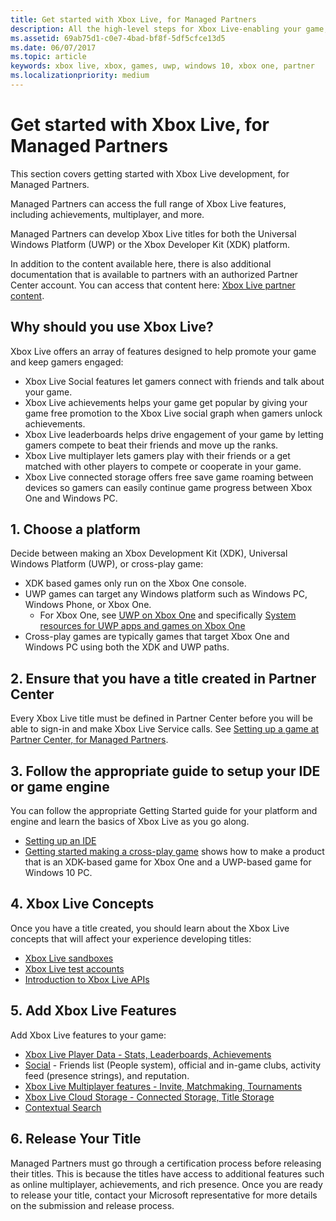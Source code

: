 ```yaml
---
title: Get started with Xbox Live, for Managed Partners
description: All the high-level steps for Xbox Live-enabling your game, from joining the Managed Partners Program, through releasing your game.
ms.assetid: 69ab75d1-c0e7-4bad-bf8f-5df5cfce13d5
ms.date: 06/07/2017
ms.topic: article
keywords: xbox live, xbox, games, uwp, windows 10, xbox one, partner
ms.localizationpriority: medium
---
```


# Get started with Xbox Live, for Managed Partners

This section covers getting started with Xbox Live development, for Managed Partners.

Managed Partners can access the full range of Xbox Live features, including achievements, multiplayer, and more.

Managed Partners can develop Xbox Live titles for both the Universal Windows Platform (UWP) or the Xbox Developer Kit (XDK) platform.

In addition to the content available here, there is also additional documentation that is available to partners with an authorized Partner Center account.
You can access that content here: [Xbox Live partner content](https://developer.microsoft.com/games/xbox/docs/xboxlive/xbox-live-partners/partner-content).


## Why should you use Xbox Live?

Xbox Live offers an array of features designed to help promote your game and keep gamers engaged:

- Xbox Live Social features let gamers connect with friends and talk about your game.
- Xbox Live achievements helps your game get popular by giving your game free promotion to the Xbox Live social graph when gamers unlock achievements.
- Xbox Live leaderboards helps drive engagement of your game by letting gamers compete to beat their friends and move up the ranks.
- Xbox Live multiplayer lets gamers play with their friends or a get matched with other players to compete or cooperate in your game.
- Xbox Live connected storage offers free save game roaming between devices so gamers can easily continue game progress between Xbox One and Windows PC.


## 1. Choose a platform

Decide between making an Xbox Development Kit (XDK), Universal Windows Platform (UWP), or cross-play game:

- XDK based games only run on the Xbox One console.
- UWP games can target any Windows platform such as Windows PC, Windows Phone, or Xbox One.
  - For Xbox One, see [UWP on Xbox One](https://msdn.microsoft.com/windows/uwp/xbox-apps/index) and specifically [System resources for UWP apps and games on Xbox One](https://msdn.microsoft.com/windows/uwp/xbox-apps/system-resource-allocation)
- Cross-play games are typically games that target Xbox One and Windows PC using both the XDK and UWP paths.


## 2. Ensure that you have a title created in Partner Center

Every Xbox Live title must be defined in Partner Center before you will be able to sign-in and make Xbox Live Service calls.
See [Setting up a game at Partner Center, for Managed Partners](../setup-partner-center-id-partners.md).


## 3. Follow the appropriate guide to setup your IDE or game engine

You can follow the appropriate Getting Started guide for your platform and engine and learn the basics of Xbox Live as you go along.

* [Setting up an IDE](../../setup-ide/setup-ide_nav.md)
* [Getting started making a cross-play game](../../../get-started-with-partner/get-started-with-cross-play-games.md) shows how to make a product that is an XDK-based game for Xbox One and a UWP-based game for Windows 10 PC.


## 4. Xbox Live Concepts

Once you have a title created, you should learn about the Xbox Live concepts that will affect your experience developing titles:

- [Xbox Live sandboxes](../../../xbox-live-sandboxes.md)
- [Xbox Live test accounts](../../../xbox-live-test-accounts.md)
- [Introduction to Xbox Live APIs](../../../introduction-to-xbox-live-apis.md)


## 5. Add Xbox Live Features

Add Xbox Live features to your game:

- [Xbox Live Player Data - Stats, Leaderboards, Achievements](../../../features/player-data/live-playerdata-nav.md)
- [Social](../../../features/social/live-social-nav.md) - Friends list (People system), official and in-game clubs, activity feed (presence strings), and reputation.
- [Xbox Live Multiplayer features - Invite, Matchmaking, Tournaments](../../../multiplayer/multiplayer-intro.md)
- [Xbox Live Cloud Storage - Connected Storage, Title Storage](../../../storage-platform/cloud-storage_nav.md)
- [Contextual Search](../../../contextual-search/introduction-to-contextual-search.md)


## 6. Release Your Title

Managed Partners must go through a certification process before releasing their titles.
This is because the titles have access to additional features such as online multiplayer, achievements, and rich presence.
Once you are ready to release your title, contact your Microsoft representative for more details on the submission and release process.
